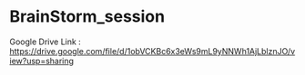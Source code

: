 # BrainStorm_session
Google Drive Link : https://drive.google.com/file/d/1obVCKBc6x3eWs9mL9yNNWh1AjLblznJO/view?usp=sharing
